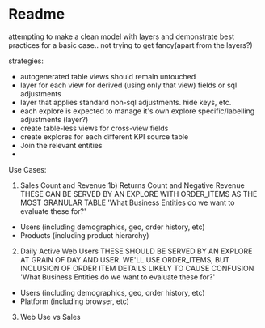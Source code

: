# Readme

attempting to make a clean model with layers and demonstrate best practices for a basic case.. not trying to get fancy(apart from the layers?)

strategies:
- autogenerated table views should remain untouched
- layer for each view for derived (using only that view) fields or sql adjustments
- layer that applies standard non-sql adjustments.  hide keys, etc.
- each explore is expected to manage it's own explore specific/labelling adjustments (layer?)
- create table-less views for cross-view fields
- create explores for each different KPI source table
- Join the relevant entities
-

Use Cases:
1) Sales Count and Revenue
1b) Returns Count and Negative Revenue
THESE CAN BE SERVED BY AN EXPLORE WITH ORDER_ITEMS AS THE MOST GRANULAR TABLE
'What Business Entities do we want to evaluate these for?'
- Users (including demographics, geo, order history, etc)
- Products (including product hierarchy)

2) Daily Active Web Users
THESE SHOULD BE SERVED BY AN EXPLORE AT GRAIN OF DAY AND USER. WE'LL USE ORDER_ITEMS, BUT INCLUSION OF ORDER ITEM DETAILS LIKELY TO CAUSE CONFUSION
'What Business Entities do we want to evaluate these for?'
- Users (including demographics, geo, order history, etc)
- Platform (including browser, etc)

3) Web Use vs Sales
